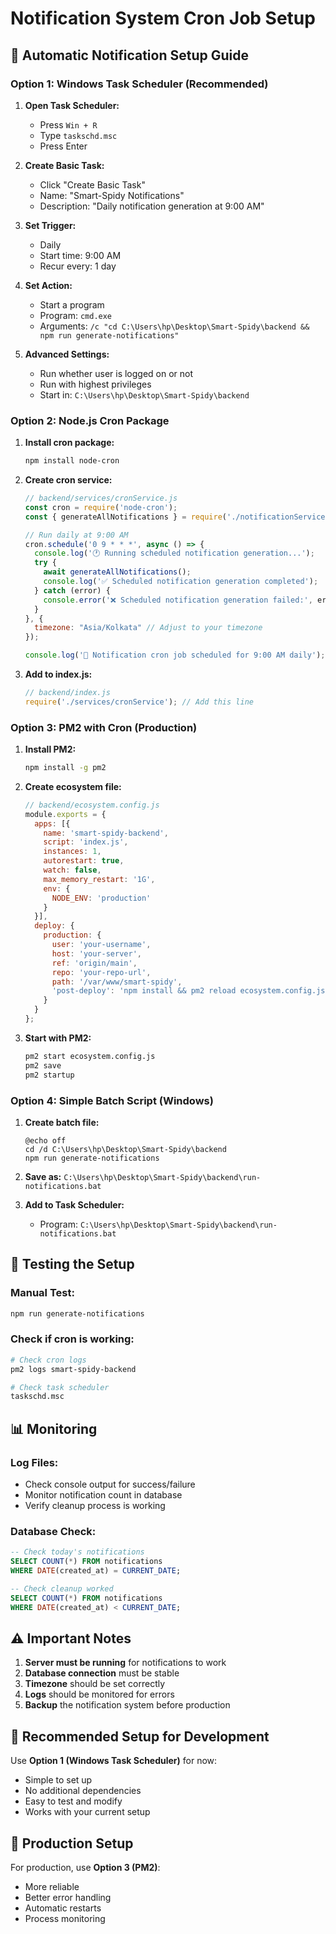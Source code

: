 # Notification System Cron Job Setup

## 🚀 Automatic Notification Setup Guide

### Option 1: Windows Task Scheduler (Recommended)

1. **Open Task Scheduler:**
   - Press `Win + R`
   - Type `taskschd.msc`
   - Press Enter

2. **Create Basic Task:**
   - Click "Create Basic Task"
   - Name: "Smart-Spidy Notifications"
   - Description: "Daily notification generation at 9:00 AM"

3. **Set Trigger:**
   - Daily
   - Start time: 9:00 AM
   - Recur every: 1 day

4. **Set Action:**
   - Start a program
   - Program: `cmd.exe`
   - Arguments: `/c "cd C:\Users\hp\Desktop\Smart-Spidy\backend && npm run generate-notifications"`

5. **Advanced Settings:**
   - Run whether user is logged on or not
   - Run with highest privileges
   - Start in: `C:\Users\hp\Desktop\Smart-Spidy\backend`

### Option 2: Node.js Cron Package

1. **Install cron package:**
   ```bash
   npm install node-cron
   ```

2. **Create cron service:**
   ```javascript
   // backend/services/cronService.js
   const cron = require('node-cron');
   const { generateAllNotifications } = require('./notificationService');

   // Run daily at 9:00 AM
   cron.schedule('0 9 * * *', async () => {
     console.log('🕐 Running scheduled notification generation...');
     try {
       await generateAllNotifications();
       console.log('✅ Scheduled notification generation completed');
     } catch (error) {
       console.error('❌ Scheduled notification generation failed:', error);
     }
   }, {
     timezone: "Asia/Kolkata" // Adjust to your timezone
   });

   console.log('📅 Notification cron job scheduled for 9:00 AM daily');
   ```

3. **Add to index.js:**
   ```javascript
   // backend/index.js
   require('./services/cronService'); // Add this line
   ```

### Option 3: PM2 with Cron (Production)

1. **Install PM2:**
   ```bash
   npm install -g pm2
   ```

2. **Create ecosystem file:**
   ```javascript
   // backend/ecosystem.config.js
   module.exports = {
     apps: [{
       name: 'smart-spidy-backend',
       script: 'index.js',
       instances: 1,
       autorestart: true,
       watch: false,
       max_memory_restart: '1G',
       env: {
         NODE_ENV: 'production'
       }
     }],
     deploy: {
       production: {
         user: 'your-username',
         host: 'your-server',
         ref: 'origin/main',
         repo: 'your-repo-url',
         path: '/var/www/smart-spidy',
         'post-deploy': 'npm install && pm2 reload ecosystem.config.js --env production'
       }
     }
   };
   ```

3. **Start with PM2:**
   ```bash
   pm2 start ecosystem.config.js
   pm2 save
   pm2 startup
   ```

### Option 4: Simple Batch Script (Windows)

1. **Create batch file:**
   ```batch
   @echo off
   cd /d C:\Users\hp\Desktop\Smart-Spidy\backend
   npm run generate-notifications
   ```

2. **Save as:** `C:\Users\hp\Desktop\Smart-Spidy\backend\run-notifications.bat`

3. **Add to Task Scheduler:**
   - Program: `C:\Users\hp\Desktop\Smart-Spidy\backend\run-notifications.bat`

## 🔧 Testing the Setup

### Manual Test:
```bash
npm run generate-notifications
```

### Check if cron is working:
```bash
# Check cron logs
pm2 logs smart-spidy-backend

# Check task scheduler
taskschd.msc
```

## 📊 Monitoring

### Log Files:
- Check console output for success/failure
- Monitor notification count in database
- Verify cleanup process is working

### Database Check:
```sql
-- Check today's notifications
SELECT COUNT(*) FROM notifications 
WHERE DATE(created_at) = CURRENT_DATE;

-- Check cleanup worked
SELECT COUNT(*) FROM notifications 
WHERE DATE(created_at) < CURRENT_DATE;
```

## ⚠️ Important Notes

1. **Server must be running** for notifications to work
2. **Database connection** must be stable
3. **Timezone** should be set correctly
4. **Logs** should be monitored for errors
5. **Backup** the notification system before production

## 🎯 Recommended Setup for Development

Use **Option 1 (Windows Task Scheduler)** for now:
- Simple to set up
- No additional dependencies
- Easy to test and modify
- Works with your current setup

## 🚀 Production Setup

For production, use **Option 3 (PM2)**:
- More reliable
- Better error handling
- Automatic restarts
- Process monitoring 